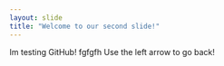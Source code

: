 ```yaml
---
layout: slide
title: "Welcome to our second slide!"
---
```

Im testing GitHub!
fgfgfh
Use the left arrow to go back!